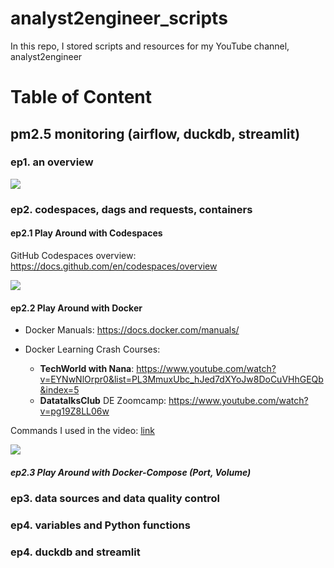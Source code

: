 # analyst2engineer_scripts
In this repo, I stored scripts and resources for my YouTube channel, analyst2engineer

# Table of Content
## pm2.5 monitoring (airflow, duckdb, streamlit)
### ep1. an overview

[![](https://img.youtube.com/vi/feROfXJrvJk/0.jpg)](https://www.youtube.com/watch?v=feROfXJrvJk)
### ep2. codespaces, dags and requests, containers
#### ep2.1 Play Around with Codespaces 

GitHub Codespaces overview: https://docs.github.com/en/codespaces/overview

[![](https://img.youtube.com/vi/tqQYDnE6fcE/0.jpg)](https://www.youtube.com/watch?v=tqQYDnE6fcE)

#### ep2.2 Play Around with Docker 

- Docker Manuals: https://docs.docker.com/manuals/

- Docker Learning Crash Courses: 
  - **TechWorld with Nana**: https://www.youtube.com/watch?v=EYNwNlOrpr0&list=PL3MmuxUbc_hJed7dXYoJw8DoCuVHhGEQb&index=5
  - **DatatalksClub** DE Zoomcamp: https://www.youtube.com/watch?v=pg19Z8LL06w

Commands I used in the video: [link](https://github.com/xiangivyli/analyst2engineer_scripts/blob/main/ep2.2.%20Play%20Around%20with%20Docker.md)

[![](https://img.youtube.com/vi/Vg7RmpLOq14/0.jpg)](https://www.youtube.com/watch?v=Vg7RmpLOq14)

##### ep2.3 Play Around with Docker-Compose (Port, Volume)
### ep3. data sources and data quality control
### ep4. variables and Python functions
### ep4. duckdb and streamlit
